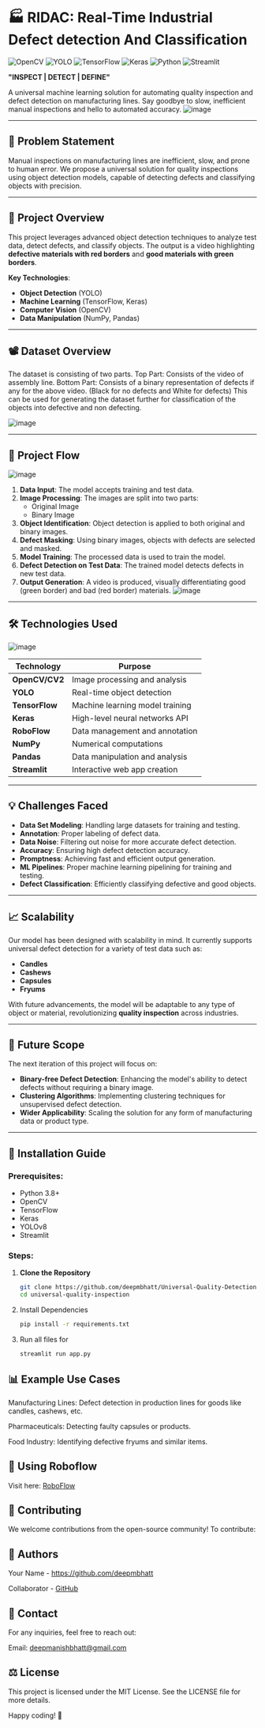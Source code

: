 # 🏭 **RIDAC: Real-Time Industrial Defect detection And Classification** 

![OpenCV](https://img.shields.io/badge/OpenCV-4.5.3-brightgreen)
![YOLO](https://img.shields.io/badge/YOLO-v8-blue)
![TensorFlow](https://img.shields.io/badge/TensorFlow-2.13.0-orange)
![Keras](https://img.shields.io/badge/Keras-2.6.0-red)
![Python](https://img.shields.io/badge/Python-3.11.8-yellow)
![Streamlit](https://img.shields.io/badge/Streamlit-1.3.0-lightgrey)

**"INSPECT | DETECT | DEFINE"**

A universal machine learning solution for automating quality inspection and defect detection on manufacturing lines. Say goodbye to slow, inefficient manual inspections and hello to automated accuracy.
![image](https://github.com/user-attachments/assets/09c694d1-c3cf-4583-abc9-3bb92dd739e7)


---

## 🎯 **Problem Statement**

Manual inspections on manufacturing lines are inefficient, slow, and prone to human error. We propose a universal solution for quality inspections using object detection models, capable of detecting defects and classifying objects with precision.

---

## 🚀 **Project Overview**

This project leverages advanced object detection techniques to analyze test data, detect defects, and classify objects. The output is a video highlighting **defective materials with red borders** and **good materials with green borders**.

**Key Technologies**:
- **Object Detection** (YOLO)
- **Machine Learning** (TensorFlow, Keras)
- **Computer Vision** (OpenCV)
- **Data Manipulation** (NumPy, Pandas)

---
## 📽️ **Dataset Overview**

The dataset is consisting of two parts.
Top Part: Consists of the video of assembly line.
Bottom Part: Consists of a binary representation of defects if any for the above video. (Black for no defects and White for defects)
This can be used for generating the dataset further for classification of the objects into defective and non defecting.

![image](https://github.com/user-attachments/assets/9919ab00-2efb-43dd-aaf4-f59867a6ba6b)

---

## 📂 **Project Flow**

![image](https://github.com/user-attachments/assets/d383e66b-17ad-4bde-a90b-b50a2b02acf3)

1. **Data Input**: The model accepts training and test data.
2. **Image Processing**: The images are split into two parts:
    - Original Image
    - Binary Image
3. **Object Identification**: Object detection is applied to both original and binary images.
4. **Defect Masking**: Using binary images, objects with defects are selected and masked.
5. **Model Training**: The processed data is used to train the model.
6. **Defect Detection on Test Data**: The trained model detects defects in new test data.
7. **Output Generation**: A video is produced, visually differentiating good (green border) and bad (red border) materials.
![image](https://github.com/user-attachments/assets/b4143837-e465-40cd-b4b8-cfd5213fa5a3)

---

## 🛠 **Technologies Used**

![image](https://github.com/user-attachments/assets/14ce3792-53ef-46e0-9a17-088b1b57855e)


| Technology      | Purpose                               |
|-----------------|---------------------------------------|
| **OpenCV/CV2**  | Image processing and analysis         |
| **YOLO**        | Real-time object detection            |
| **TensorFlow**  | Machine learning model training       |
| **Keras**       | High-level neural networks API        |
| **RoboFlow**    | Data management and annotation        |
| **NumPy**       | Numerical computations                |
| **Pandas**      | Data manipulation and analysis        |
| **Streamlit**   | Interactive web app creation          |

---

## 💡 **Challenges Faced**

- **Data Set Modeling**: Handling large datasets for training and testing.
- **Annotation**: Proper labeling of defect data.
- **Data Noise**: Filtering out noise for more accurate defect detection.
- **Accuracy**: Ensuring high defect detection accuracy.
- **Promptness**: Achieving fast and efficient output generation.
- **ML Pipelines**: Proper machine learning pipelining for training and testing.
- **Defect Classification**: Efficiently classifying defective and good objects.

---

## 📈 **Scalability**

Our model has been designed with scalability in mind. It currently supports universal defect detection for a variety of test data such as:
- **Candles**
- **Cashews**
- **Capsules**
- **Fryums**

With future advancements, the model will be adaptable to any type of object or material, revolutionizing **quality inspection** across industries.

---

## 🔮 **Future Scope**

The next iteration of this project will focus on:
- **Binary-free Defect Detection**: Enhancing the model's ability to detect defects without requiring a binary image.
- **Clustering Algorithms**: Implementing clustering techniques for unsupervised defect detection.
- **Wider Applicability**: Scaling the solution for any form of manufacturing data or product type.

---

## 📜 **Installation Guide**

### Prerequisites:
- Python 3.8+
- OpenCV
- TensorFlow
- Keras
- YOLOv8
- Streamlit

### Steps:

1. **Clone the Repository**
   ```bash
   git clone https://github.com/deepmbhatt/Universal-Quality-Detection.git
   cd universal-quality-inspection
2. Install Dependencies
   ```bash
   pip install -r requirements.txt

3. Run all files for 
   ```bash
   streamlit run app.py

## 📊 Example Use Cases

Manufacturing Lines: Defect detection in production lines for goods like candles, cashews, etc.

Pharmaceuticals: Detecting faulty capsules or products.

Food Industry: Identifying defective fryums and similar items.

## 🌊 **Using Roboflow**

Visit here: [RoboFlow](https://blog.roboflow.com/getting-started-with-roboflow/)

## 🤖 Contributing
We welcome contributions from the open-source community! To contribute:

## 🏅 Authors

Your Name - https://github.com/deepmbhatt

Collaborator - [GitHub](https://github.com/deepmbhatt)

## 📧 Contact

For any inquiries, feel free to reach out:

Email: deepmanishbhatt@gmail.com

## ⚖️ License

This project is licensed under the MIT License. See the LICENSE file for more details.

Happy coding! 🎉
